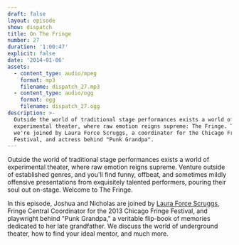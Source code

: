 ```yaml
---
draft: false
layout: episode
show: dispatch
title: On The Fringe
number: 27
duration: '1:00:47'
explicit: false
date: '2014-01-06'
assets:
  - content_type: audio/mpeg
    format: mp3
    filename: dispatch_27.mp3
  - content_type: audio/ogg
    format: ogg
    filename: dispatch_27.ogg
description: >-
  Outside the world of traditional stage performances exists a world of
  experimental theater, where raw emotion reigns supreme: The Fringe. Today,
  we're joined by Laura Force Scruggs, a coordinator for the Chicago Fringe
  Festival, and actress behind "Punk Grandpa".
---
```

Outside the world of traditional stage performances exists a world of experimental theater, where raw emotion reigns supreme. Venture outside of established genres, and you'll find funny, offbeat, and sometimes mildly offensive presentations from exquisitely talented performers, pouring their soul out on-stage. Welcome to The Fringe.

In this episode, Joshua and Nicholas are joined by [Laura Force Scruggs](http://lauraforcescruggs.wordpress.com), Fringe Central Coordinator for the 2013 Chicago Fringe Festival, and playwright behind "Punk Grandpa," a veritable flip-book of memories dedicated to her late grandfather. We discuss the world of underground theater, how to find your ideal mentor, and much more.